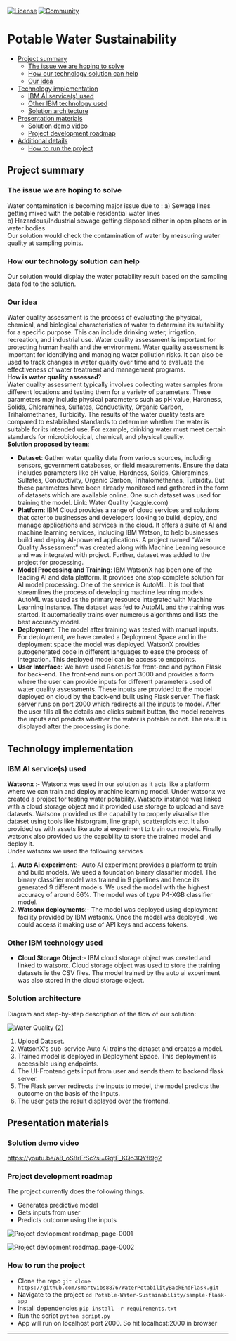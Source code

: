 [![License](https://img.shields.io/badge/License-Apache2-blue.svg)](https://www.apache.org/licenses/LICENSE-2.0) [![Community](https://img.shields.io/badge/Join-Community-blue)](https://developer.ibm.com/callforcode/solutions/projects/get-started/)
# Potable Water Sustainability

- [Project summary](#project-summary)
  - [The issue we are hoping to solve](#the-issue-we-are-hoping-to-solve)
  - [How our technology solution can help](#how-our-technology-solution-can-help)
  - [Our idea](#our-idea)
- [Technology implementation](#technology-implementation)
  - [IBM AI service(s) used](#ibm-ai-services-used)
  - [Other IBM technology used](#other-ibm-technology-used)
  - [Solution architecture](#solution-architecture)
- [Presentation materials](#presentation-materials)
  - [Solution demo video](#solution-demo-video)
  - [Project development roadmap](#project-development-roadmap)
- [Additional details](#additional-details)
  - [How to run the project](#how-to-run-the-project)

## Project summary

### The issue we are hoping to solve

Water contamination is becoming major issue due to :
a) Sewage lines getting mixed with the potable residential water lines  
b) Hazardous/Industrial sewage getting disposed either in open places or in water bodies <br>
Our solution would check the contamination of water by measuring water quality at sampling points.

### How our technology solution can help

Our solution would display the water potability result based on the sampling data fed to the solution.

### Our idea

Water quality assessment is the process of evaluating the physical, chemical, and biological characteristics of water to determine its suitability for a specific purpose. This can include drinking water, irrigation, recreation, and industrial use. Water quality assessment is important for protecting human health and the environment.
Water quality assessment is important for identifying and managing water pollution risks. It can also be used to track changes in water quality over time and to evaluate the effectiveness of water treatment and management programs.<br>
**How is water quality assessed**?<br>
Water quality assessment typically involves collecting water samples from different locations and testing them for a variety of parameters. These parameters may include physical parameters such as pH value, Hardness, Solids, Chloramines, Sulfates, Conductivity, Organic Carbon, Trihalomethanes, Turbidity.
The results of the water quality tests are compared to established standards to determine whether the water is suitable for its intended use. For example, drinking water must meet certain standards for microbiological, chemical, and physical quality.<br>
**Solution proposed by team**:<br>
- **Dataset**: Gather water quality data from various sources, including sensors, government databases, or field measurements. Ensure the data includes parameters like pH value, Hardness, Solids, Chloramines, Sulfates, Conductivity, Organic Carbon, Trihalomethanes, Turbidity. But these parameters have been already monitored and gathered in the form of datasets which are available online. One such dataset was used for training the model. Link: Water Quality (kaggle.com)<br>
- **Platform**: IBM Cloud provides a range of cloud services and solutions that cater to businesses and developers looking to build, deploy, and manage applications and services in the cloud. It offers a suite of AI and machine learning services, including IBM Watson, to help businesses build and deploy AI-powered applications. A project named “Water Quality Assessment” was created along with Machine Leaning resource and was integrated with project. Further, dataset was added to the project for processing. <br>
- **Model Processing and Training**: IBM WatsonX has been one of the leading AI and data platform. It provides one stop complete solution for AI model processing. One of the service is AutoML. It is tool that streamlines the process of developing machine learning models. AutoML was used as the primary resource integrated with Machine Learning Instance. The dataset was fed to AutoML and the training was started. It automatically trains over numerous algorithms and lists the best accuracy model.<br>
- **Deployment**: The model after training was tested with manual inputs. For deployment, we have created a Deployment Space and in the deployment space the model was deployed. WatsonX provides autogenerated code in different languages to ease the process of integration. This deployed model can be access to endpoints.<br>
- **User Interface**: We have used ReactJS for front-end and python Flask for back-end. The front-end runs on port 3000 and provides a form where the user can provide inputs for different parameters used of water quality assessments. These inputs are provided to the model deployed on cloud by the back-end built using Flask server. The flask server runs on port 2000 which redirects all the inputs to model. After the user fills all the details and clicks submit button, the model receives the inputs and predicts whether the water is potable or not. The result is displayed after the processing is done.<br>

## Technology implementation

### IBM AI service(s) used

**Watsonx** :-
Watsonx was used in our solution as it acts like a platform where we can train and deploy machine learning model. Under watsonx we created a project for testing water potability. Watsonx instance was linked with a cloud storage object  and it provided use storage to upload and save datasets. Watsonx provided us the capability to properly visualise the dataset using tools like historgram, line graph, scatterplots etc. It also provided us with assets like auto ai experiment to train our models. Finally watsonx also provided us the capability to store the trained model and deploy it.<br>
Under watsonx we used the following services<br>
1. **Auto Ai experiment**:- Auto AI experiment provides a platform to train and build models. We used a foundation binary classifier model. The binary classifier   model was trained in 9 pipelines and hence its generated 9 different models. We used the model with the highest accuracy of around 66%. The model was of type P4-XGB classifier model.<br>
2. **Watsonx deployments**:- The model was deployed using deployment facility provided by IBM watsonx. Once the model was deployed , we could access it making use of API keys and access tokens.

### Other IBM technology used

- **Cloud Storage Object**:- IBM cloud storage object was created and linked to watsonx. Cloud storage object was used to store the training datasets ie the CSV files. The model trained by the auto ai experiment was also stored in the cloud storage object.

### Solution architecture

Diagram and step-by-step description of the flow of our solution:

![Water Quality (2)](https://github.com/Aman-Surkar/Potable-Water-Sustainability/assets/99606590/8f12fa75-f27b-4bee-97e1-07c1334cb522)

1. Upload Dataset.
2. WatsonX's sub-service Auto Ai trains the dataset and creates a model.
3. Trained model is deployed in Deployment Space. This deployment is accessible using endpoints.
4. The UI-Frontend gets input from user and sends them to backend flask server.
5. The Flask server redirects the inputs to model, the model predicts the outcome on the basis of the inputs.
6. The user gets the result displayed over the frontend.

## Presentation materials

### Solution demo video

https://youtu.be/a8_oS8rFrSc?si=GqtF_KQo3QYfI9g2

### Project development roadmap

The project currently does the following things.

- Generates predictive model
- Gets inputs from user
- Predicts outcome using the inputs

![Project devlopment roadmap_page-0001](https://github.com/Aman-Surkar/Potable-Water-Sustainability/assets/99606590/a2f73ad0-02ef-4445-988b-d97b6c90293a)

![Project devlopment roadmap_page-0002](https://github.com/Aman-Surkar/Potable-Water-Sustainability/assets/99606590/5f88fd55-cae2-483e-8270-eaed831110e5)

### How to run the project

- Clone the repo `git clone https://github.com/smartvibs8876/WaterPotabilityBackEndFlask.git`
- Navigate to the project `cd Potable-Water-Sustainability/sample-flask-app`
- Install dependencies `pip install -r requirements.txt`
- Run the script `python script.py`
- App will run on localhost port 2000. So hit localhost:2000 in browser

---


